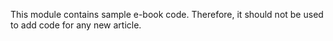This module contains sample e-book code. Therefore, it should not be used to add code for any new article.